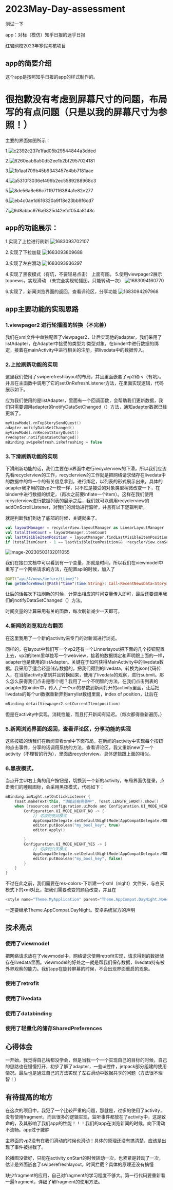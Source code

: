 # 2023May-Day-assessment
测试一下

app：对标（模仿）知乎日报的迷乎日报

红岩网校2023年寒假考核项目

## app的简要介绍

这个app是按照知乎日报的app的样式制作的。

# 很抱歉没有考虑到屏幕尺寸的问题，布局写的有点问题（只是以我的屏幕尺寸为参照！）

主要的界面如图所示：

1.![c2392c237e1fad05b29544844a3dded](https://user-images.githubusercontent.com/117186626/235841428-7ae0f433-7971-42dd-bc73-2f4bdfd8da3e.jpg)


2.![6260eab6a50d52ee1b2bf2957024181](https://user-images.githubusercontent.com/117186626/235841447-b1c27759-e518-4237-96fb-4e245b3bd116.jpg)


3.![1b1aaf709b45b9343457e4bb7181aae](https://user-images.githubusercontent.com/117186626/235841460-353a26a1-a7fc-4c74-ab9d-f61b06cbabd5.jpg)


4.![a5310f3036ef499b2ec5589288968c3](https://user-images.githubusercontent.com/117186626/235841475-7648ee5d-708c-4d83-8a40-2d0024479300.jpg)


5.![8de56a8e66c71197116384a1e82e277](https://user-images.githubusercontent.com/117186626/235841492-fad4e0b6-9727-40b0-a0c2-d1d6c7449dcd.jpg)


6.![eb4c0ae1d616320a9f18e23bb9f6cd7](https://user-images.githubusercontent.com/117186626/235841504-4e259084-3e7a-4bc7-a1d9-ca26f7a64e8a.jpg)

7.![9d8abbc976a6325d42efcf054a8148c](https://user-images.githubusercontent.com/117186626/235841599-3b680d4b-46a3-41b2-b664-0c1c7a15c48f.jpg)

## app的功能展示：

1.实现了上拉进行刷新
![1683093702107](https://user-images.githubusercontent.com/117186626/235842196-b6c155f9-3dbc-4d0f-959a-04a850bb8c9c.gif)


2.实现了下拉加载
![1683093809688](https://user-images.githubusercontent.com/117186626/235842390-cd16e2ce-6f7d-4662-af2f-af4e068ac82c.gif)

3.实现了左右滑动
![1683093936297](https://user-images.githubusercontent.com/117186626/235842980-445b2f0b-5dfa-45f4-81ac-ba0be90f297f.gif)

4.实现了黑夜模式（有坑，不要轻易点击）
上面有图。
5.使用viewpager2展示topnews，实现滑动
（未完全实现轮播图，只能转动一次）
![1683094160770](https://user-images.githubusercontent.com/117186626/235843075-d106ac2d-bc94-4c97-8131-4ea717b4ea01.gif)

6.实现了，新闻浏览界面的返回，查看评论区，分享功能
![1683094297968](https://user-images.githubusercontent.com/117186626/235843353-8a3dd011-2a12-4689-8e36-35bbeb999bd3.gif)


## app主要功能的实现思路

### 1.viewpager2 进行轮播图的转换（不完善）

我们在xml文件中单独配置了viewpager2，让后实现他的adapter，我们采用了listAdapter，在Adapter中接受的类型为<Story>l类型对象，在binder中进行数据的绑定，接着在mainActivity中进行相关的注册，把livedata中的数据传入。

### 2.上拉刷新功能的实现

这里我们使用了swiperefreshlayout的布局，并且里面嵌套了vp2和rv（有坑）。并且在主函数中调用了它的setOnRefreshListener方法，在里面实现逻辑，代码展示如下。

应为我们使用的是listAdapter，里面有一个回调函数，会帮助我们更新数据，我们只需要调用adapter的notifyDataSetChanged（）方法，通知adapter数据已经更新了。

```kotlin
myViewModel.rnTopStorySendQuest()
adapter.notifyDataSetChanged()
myViewModel.rnRecentStoryQuest()
rvAdapter.notifyDataSetChanged()
mBinding.swipeRefresh.isRefreshing = false
```

### 3.下滑刷新功能的实现

下滑刷新功能的话，我们主要在ui界面中进行recyclerview的下滑，所以我们应该先看recyclerview的工作，recyclerview的工作就是把网络请求储存在livedata中的数据中的每一个的有关信息拿到，进行绑定，以列表的形式展示出来，具体的adapter我才用的跟vp2一模一样，只不过是接受的对象类型稍微改变一下，在binder中进行数据的绑定，（再次之前要inflate一个item）。这样在我们使用recyclerview进行数据列表的展示之后，我们就可以调用recyclerview的addOnScrollListener，对我们的滑动进行监听，并且有以下逻辑判断，

就是判断我们到达了底部的时候，关键就来了。

```kotlin
val layoutManager = recyclerView.layoutManager as LinearLayoutManager
val totalItemCount = layoutManager.itemCount
val lastVisibleItemPosition = layoutManager.findLastVisibleItemPosition()
if (totalItemCount - 1 == lastVisibleItemPosition&& !recyclerView.canScrollVertically(1)) {

```

![image-20230503132011055](C:\Users\29364\AppData\Roaming\Typora\typora-user-images\image-20230503132011055.png)

我们在接口文档中可以看到有一个变量，那就是时间，所以我们在viewmodel中重写了一个网络请求的方法，在配置api的时候，加入了

```kotlin
@GET("api/4/news/before/{time}")
fun getBeforeNews(@Path("time")time:String): Call<RecentNewsData<Story>>
```

让后的话每次下拉刷新的时候，计算出相应的时间变量传入即可，最后还要调用我们的notifyDataSetChanged（）方法。

时间变量的计算采用有关的函数，每次刷新减少一天即可。

### 4.新闻的浏览和左右翻页

在这里我用了一个新的activity来专门的对新闻进行浏览。

同样的，在layout中我们写一个vp2还有一个Linnerlayout把下面的几个按钮配置上去，vp2的item里单独写一个webview，接着的数据绑定和声明跟上面的一样，adapter也是使用的listAdapter。关键在于如何获得MainActivity中的livedata数据。我采用了适合轻量储存数据的，把我们得到的livedata，转换为json代码传入，在当前activity拿到并且转换回来，使用了livedata的观察，进行submit。那么怎么获得我们点击是哪个呢？我用了一个不明智的方法，在我们点击列表的adapter的binder中，传入了一个uri的参数到新闻打开的activity里面，让后把livedata的每个uri数据重新弄到arrylist数组里面，index of position，让后在

```kotlin
mBinding.detailViewpager2.setCurrentItem(position)
```

但是在activity中实现，消耗性能，而且打开新闻有延迟。（每次都得重新遍历。）

### 5.新闻浏览界面的返回，查看评论区，分享功能的实现

这些按钮的话我们在新闻查看xml中下面布局，在新闻的activity中实现每个按钮的点击事件，分享的话调用系统的方法，查看评论区，我又重新new了一个activity（不理智的行为），里面放recyclerview。具体逻辑跟上面的相似。

### 6.黑夜模式，

当点开主UI右上角的用户按钮是，切换到一个新的activity，布局界面伪登录，点击我们的睡眠图标，会采用黑夜模式，代码如下：



```kotlin
mBinding.imNight.setOnClickListener {
    Toast.makeText(this, "功能还在完善中", Toast.LENGTH_SHORT).show()
    when (resources.configuration.uiMode and Configuration.UI_MODE_NIGHT_MASK) {
        Configuration.UI_MODE_NIGHT_NO -> {
            // 切换到夜间模式
            AppCompatDelegate.setDefaultNightMode(AppCompatDelegate.MODE_NIGHT_YES)
            editor.putBoolean("my_bool_key", true)
            editor.apply()

        }
        Configuration.UI_MODE_NIGHT_YES -> {
            // 切换到白天模式
            AppCompatDelegate.setDefaultNightMode(AppCompatDelegate.MODE_NIGHT_NO)
            editor.putBoolean("my_bool_key", false)
        }
    }
}
```

不过在此之前，我们需要在res-colors-下新建一个xml（night）文件夹，与白天模式下的xml对比，把我们需要改变的颜色改变，并且在

```kotlin
<style name="Theme.MyApplication" parent="Theme.AppCompat.DayNight.NoActionBar">
```

一定要继承Theme.AppCompat.DayNight。安卓系统官方的声明

## 技术亮点

### 使用了viewmodel

把网络请求放在了viewmodel中，网络请求使用retrofit实现，请求得到的数据储存在livedata里面。viewmodel的好处之一就是帮我们保存数据，livedata持有被外界观察的能力。我们app在旋转屏幕的时候，不会出现界面重启的现象。

### 使用了retrofit

### 使用了livedata

### 使用了databinding

### 使用了轻量化的储存SharedPreferences

## 心得体会

一开始，我觉得自己啥都没学会，但是当我一个一个实现自己的目标的时候，自己的思路也在慢慢打开，初步了解了adapter，一些ui控件，jetpack部分组建的使用情况。最后也是通过自己的方法实现了左右滑动中数据共享的问题（方法很不理智！）

## 有待提高的地方

在这次的项目中，我犯了一个比较严重的问题，那就是，过多的使用了activity，没有使用fragment，而且很多的逻辑实现，监听事件都放在了activity中，这是致命的，及其影响了我们app的性能！！！我们的app在浏览新闻的时候，向下滑动不流畅。app过于臃肿

主界面的vp2没有在我们滑动的时候也滑动！具体的原理还没有搞清楚，应该是出现了事件被拦截了。

轮播图没做好，只能在activity onStart的时候转动一次，也紧紧是转动了一次，估计是外面嵌套了swiperefreshlayout，时间拦截？具体的原理还没有搞懂

缺少fragment的应用，自己对fragment的学习程度不够大。第一行代码要重新看一遍fragment，详细了解fragment的使用方法。







